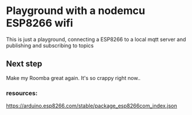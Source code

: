 
# Playground with a nodemcu ESP8266 wifi

This is just a playground, connecting a ESP8266 to a local mqtt server and publishing and subscribing to topics

## Next step
Make my Roomba great again. It's so crappy right now..

### resources:
https://arduino.esp8266.com/stable/package_esp8266com_index.json